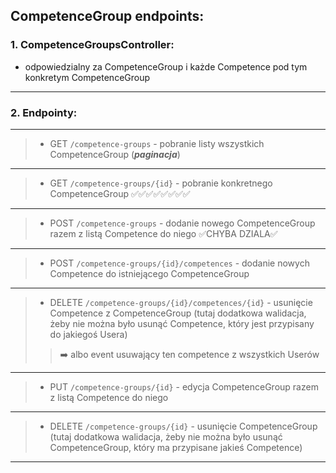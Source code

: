 ﻿## CompetenceGroup endpoints:
### 1. CompetenceGroupsController:
- odpowiedzialny za CompetenceGroup i każde Competence pod tym konkretym CompetenceGroup

---
### 2. Endpointy:

---
>- GET `/competence-groups` - pobranie listy wszystkich CompetenceGroup (**_paginacja_**)
---
>- GET `/competence-groups/{id}` - pobranie konkretnego CompetenceGroup ✅✅✅✅✅✅✅✅
---
>- POST `/competence-groups` - dodanie nowego CompetenceGroup razem z listą Competence do niego ✅CHYBA DZIALA✅
---
>- POST `/competence-groups/{id}/competences` - dodanie nowych Competence do istniejącego CompetenceGroup
---
>- DELETE `/competence-groups/{id}/competences/{id}` - usunięcie Competence z CompetenceGroup (tutaj dodatkowa walidacja, żeby nie można było usunąć Competence, który jest przypisany do jakiegoś Usera)<br>
>>➡️ albo event usuwający ten competence z wszystkich Userów
---
>- PUT `/competence-groups/{id}` - edycja CompetenceGroup razem z listą Competence do niego
---
  >- DELETE `/competence-groups/{id}` - usunięcie CompetenceGroup (tutaj dodatkowa walidacja, żeby nie można było usunąć CompetenceGroup, który ma przypisane jakieś Competence)
---